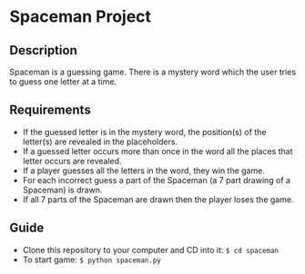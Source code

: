 # Spaceman Project

## Description
Spaceman is a guessing game. There is a mystery word which the user tries to guess one letter at a time.

## Requirements
+ If the guessed letter is in the mystery word, the position(s) of the letter(s) are revealed in the placeholders.
+ If a guessed letter occurs more than once in the word all the places that letter occurs are revealed.
+ If a player guesses all the letters in the word, they win the game.
+ For each incorrect guess a part of the Spaceman (a 7 part drawing of a Spaceman) is drawn.
+ If all 7 parts of the Spaceman are drawn then the player loses the game.

## Guide
+ Clone this repository to your computer and CD into it: ``` $ cd spaceman ```
+ To start game: ``` $ python spaceman.py ```
